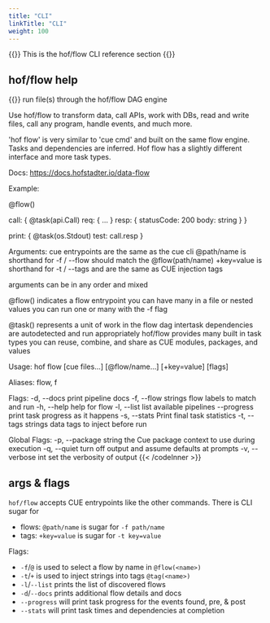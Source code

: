 ```yaml
---
title: "CLI"
linkTitle: "CLI"
weight: 100
---
```


{{<lead>}}
This is the hof/flow CLI reference section
{{</lead>}}

## hof/flow help

{{<codeInner title="hof flow -h" >}}
run file(s) through the hof/flow DAG engine

Use hof/flow to transform data, call APIs, work with DBs,
read and write files, call any program, handle events,
and much more.

'hof flow' is very similar to 'cue cmd' and built on the same flow engine.
Tasks and dependencies are inferred.
Hof flow has a slightly different interface and more task types.

Docs: https://docs.hofstadter.io/data-flow

Example:

  @flow()

  call: {
    @task(api.Call)
    req: { ... }
    resp: {
      statusCode: 200
      body: string
    }
  }

  print: {
    @task(os.Stdout)
    test: call.resp
  }

Arguments:
  cue entrypoints are the same as the cue cli
  @path/name  is shorthand for -f / --flow should match the @flow(path/name)
  +key=value  is shorthand for -t / --tags and are the same as CUE injection tags

  arguments can be in any order and mixed

@flow() indicates a flow entrypoint
  you can have many in a file or nested values
  you can run one or many with the -f flag

@task() represents a unit of work in the flow dag
  intertask dependencies are autodetected and run appropriately
  hof/flow provides many built in task types
  you can reuse, combine, and share as CUE modules, packages, and values

Usage:
  hof flow [cue files...] [@flow/name...] [+key=value] [flags]

Aliases:
  flow, f

Flags:
  -d, --docs           print pipeline docs
  -f, --flow strings   flow labels to match and run
  -h, --help           help for flow
  -l, --list           list available pipelines
      --progress       print task progress as it happens
  -s, --stats          Print final task statistics
  -t, --tags strings   data tags to inject before run

Global Flags:
  -p, --package string   the Cue package context to use during execution
  -q, --quiet            turn off output and assume defaults at prompts
  -v, --verbose int      set the verbosity of output
{{< /codeInner >}}


## args & flags

`hof/flow` accepts CUE entrypoints like the other commands.
There is CLI sugar for

- flows: `@path/name` is sugar for `-f path/name`
- tags:  `+key=value` is sugar for `-t key=value`

Flags:

- `-f`/`@` is used to select a flow by name in `@flow(<name>)`
- `-t`/`+` is used to inject strings into tags `@tag(<name>)`
- `-l`/`--list` prints the list of discovered flows
- `-d`/`--docs` prints additional flow details and docs
- `--progress` will print task progress for the events found, pre, & post
- `--stats` will print task times and dependencies at completion 

